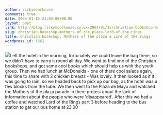 ```yaml
---
author: rickymoorhouse
comments: true
date: 2004-01-15 23:09:00+00:00
layout: post
link: http://blog.rickymoorhouse.co.uk/2004/01/15/christian-bookshop-mothers-of-the-plaza-lord-of-the-rings/
slug: christian-bookshop-mothers-of-the-plaza-lord-of-the-rings
title: Christian bookshop, Mothers of the plaza & Lord of the rings
wordpress_id: 1661
---
```


[![](http://www.samespirit.net/resize.asp?width=150&path=/gallery/Buenos%20Aires/IMG_8125.JPG)](http://www.samespirit.net/gallery/viewPhoto.asp?ID=154)Left the hotel in the morning, fortunately we could leave the bag there, so we didn't have to carry it round all day. We went to find one of the Christian bookshops, and got some cool books which should help us with the youth group. Then we had lunch at McDonalds - one of there cool salads again, this time to share with 2 chicken breasts - Was lovely. It then looked as if it was going to rain, so we headed back to pick up our bag, as the hotel was a few blocks from the tube. We then went to the Plaza de Mayo and watched the Mothers of the plaza parade in there protest about the lack of information about the people who were 'disappeared'. After this we had a coffee and watched Lord of the Rings part 3 before heading to the bus station to get our bus home at 23.00
